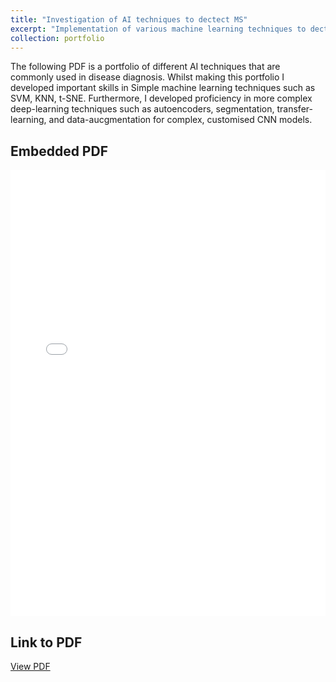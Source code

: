 ```yaml
---
title: "Investigation of AI techniques to dectect MS"
excerpt: "Implementation of various machine learning techniques to dectect MS in data and images<br/><img src='/images/eye.png'>"
collection: portfolio
---
```

The following PDF is a portfolio of different AI techniques that are commonly used in disease diagnosis. Whilst making this portfolio I developed important skills in Simple machine learning techniques such as SVM, KNN, t-SNE. Furthermore, I developed proficiency in more complex deep-learning techniques such as autoencoders, segmentation, transfer-learning, and data-aucgmentation for complex, customised CNN models.

## Embedded PDF

<div class="pdf-container">
    <iframe src="/files/MS_diagnosis.pdf"></iframe>
</div>

## Link to PDF

[View PDF](files/MS_diagnosis.pdf)

<style>
.pdf-container {
    position: relative;
    width: 100%;
    height: 0;
    padding-bottom: 141.67%; /* 900 / 1100 = 0.8181, so 141.67% for height to width ratio */
}

.pdf-container iframe {
    position: absolute;
    top: 0;
    left: 0;
    width: 100%;
    height: 100%;
    border: none;
}

@media (max-width: 768px) {
    .pdf-container {
        padding-bottom: 200%; /* Adjust the aspect ratio for mobile view */
    }
}
</style>
